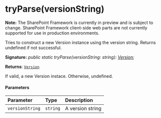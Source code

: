 # tryParse(versionString)
**Note:** The SharePoint Framework is currently in preview and is subject to change. SharePoint Framework client-side web parts are not currently supported for use in production environments.



Tries to construct a new Version instance using the version string. Returns undefined if not successful.

**Signature:** _public static tryParse(versionString: string): [Version](../sp-core-library/version.md);_

**Returns**: [`Version`](../sp-core-library/version.md)



If valid, a new Version instace. Otherwise, undefined.

#### Parameters


| Parameter	   | Type    | Description |
|:-------------|:---------------|:------------|
| `versionString`    | `string` | A version string |


